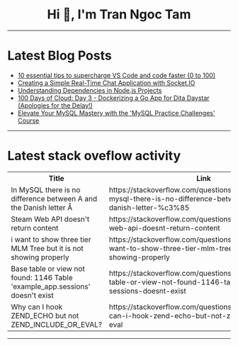 <h1 align="center">Hi 👋, I'm Tran Ngoc Tam</h1>

---

# Latest Blog Posts 
<!-- BLOG-POST-LIST:START -->
- [10 essential tips to supercharge VS Code and code faster &lpar;0 to 100&rpar;](https://dev.to/safdarali/10-essential-tips-to-supercharge-vs-code-and-code-faster-0-to-100-21b4)
- [Creating a Simple Real-Time Chat Application with Socket.IO](https://dev.to/sanx/creating-a-simple-real-time-chat-application-with-socketio-33j2)
- [Understanding Dependencies in Node.js Projects](https://dev.to/tushar_pal/understanding-dependencies-in-nodejs-projects-44i3)
- [100 Days of Cloud: Day 3 - Dockerizing a Go App for Dita Daystar &lpar;Apologies for the Delay!&rpar;](https://dev.to/tutorialhelldev/100-days-of-cloud-day-3-dockerizing-a-go-app-for-dita-daystar-apologies-for-the-delay-1hgi)
- [Elevate Your MySQL Mastery with the &#39;MySQL Practice Challenges&#39; Course](https://dev.to/labex/elevate-your-mysql-mastery-with-the-mysql-practice-challenges-course-3obl)
<!-- BLOG-POST-LIST:END -->

---

# Latest stack oveflow activity
<table>
  <tr><th>Title</th><th>Link</th></tr>
  <!-- STACKOVERFLOW:START --><tr><td>In MySQL there is no difference between A and the Danish letter Å</td><td>https://stackoverflow.com/questions/78744616/in-mysql-there-is-no-difference-between-a-and-the-danish-letter-%c3%85</td></tr><tr><td>Steam Web API doesn&#39;t return content</td><td>https://stackoverflow.com/questions/78744394/steam-web-api-doesnt-return-content</td></tr><tr><td>i want to show three tier MLM Tree but it is not showing properly</td><td>https://stackoverflow.com/questions/78744289/i-want-to-show-three-tier-mlm-tree-but-it-is-not-showing-properly</td></tr><tr><td>Base table or view not found: 1146 Table &#39;example_app.sessions&#39; doesn&#39;t exist</td><td>https://stackoverflow.com/questions/78744164/base-table-or-view-not-found-1146-table-example-app-sessions-doesnt-exist</td></tr><tr><td>Why can I hook ZEND_ECHO but not ZEND_INCLUDE_OR_EVAL?</td><td>https://stackoverflow.com/questions/78744149/why-can-i-hook-zend-echo-but-not-zend-include-or-eval</td></tr><!-- STACKOVERFLOW:END -->
</table>

---


